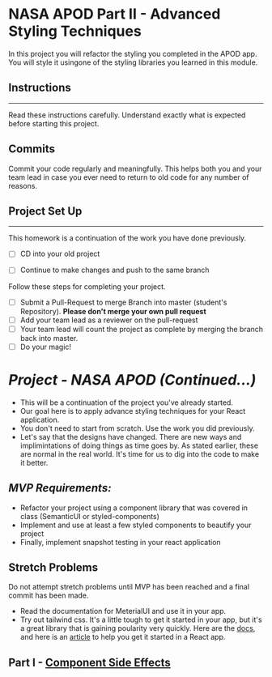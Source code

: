 
# NASA APOD Part II - Advanced Styling Techniques
In this project you will refactor the styling you completed in the APOD app. You will style it usingone of the styling libraries you learned in this module.

## Instructions

---

Read these instructions carefully. Understand exactly what is expected before starting this project.

## Commits

Commit your code regularly and meaningfully. This helps both you and your team lead in case you ever need to return to old code for any number of reasons.


## Project Set Up

---

This homework is a continuation of the work you have done previously.

- [ ] CD into your old project
- [ ] Continue to make changes and push to the same branch


Follow these steps for completing your project.

- [ ] Submit a Pull-Request to merge Branch into master (student's Repository). **Please don't merge your own pull request**
- [ ] Add your team lead as a reviewer on the pull-request
- [ ] Your team lead will count the project as complete by merging the branch back into master.
- [ ] Do your magic!

# _Project - NASA APOD (Continued...)_

- This will be a continuation of the project you've already started.
- Our goal here is to apply advance styling techniques for your React application.
- You don't need to start from scratch. Use the work you did previously.
- Let's say that the designs have changed. There are new ways and implimintations of doing things as time goes by. As stated earlier, these are normal in the real world. It's time for us to dig into the code to make it better.


## _MVP Requirements:_

- Refactor your project using a component library that was covered in class (SemanticUI or styled-components)
- Implement and use at least a few styled components to beautify your project
- Finally, implement snapshot testing in your react application


## Stretch Problems

Do not attempt stretch problems until MVP has been reached and a final commit has been made.

- Read the documentation for MeterialUI and use it in your app.
- Try out tailwind css. It's a little tough to get it started in your app, but it's a great library that is gaining poularity very quickly. Here are the [docs](https://tailwindcss.com/), and here is an [article](https://medium.com/@mikeeeeeeey/create-react-app-tailwind-css-feat-postcss-631d9e33ba8c) to help you get it started in a React app.
 
## Part I - [Component Side Effects](README.md)
